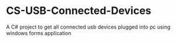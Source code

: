 # CS-USB-Connected-Devices
A C# project to get all connected usb devices plugged into pc using windows forms application
